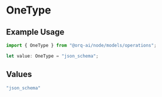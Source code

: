 # OneType

## Example Usage

```typescript
import { OneType } from "@orq-ai/node/models/operations";

let value: OneType = "json_schema";
```

## Values

```typescript
"json_schema"
```